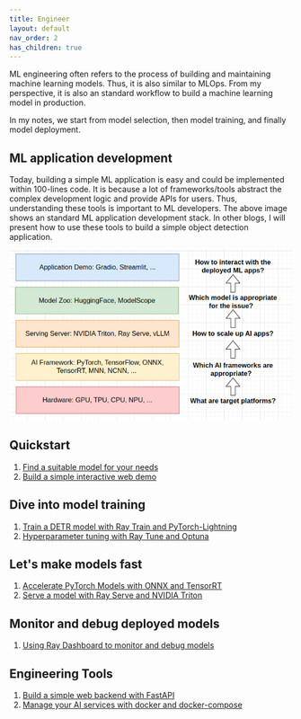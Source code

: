 ```yaml
---
title: Engineer
layout: default
nav_order: 2
has_children: true
---
```

ML engineering often refers to the process of building and maintaining machine learning models. Thus, it is also similar to MLOps. From my perspective, it is also an standard workflow to build a machine learning model in production.

In my notes, we start from model selection, then model training, and finally model deployment.

## ML application development
Today, building a simple ML application is easy and could be implemented within 100-lines code. It is because a lot of frameworks/tools abstract the complex development logic and provide APIs for users. Thus, understanding these tools is important to ML developers. The above image shows an standard ML application development stack. In other blogs, I will present how to use these tools to build a simple object detection application.

![alt text](image-5.png)

## Quickstart
1. [Find a suitable model for your needs](https://jason-cs18.github.io/ml-engineering/model_selection.html)
2. [Build a simple interactive web demo](https://jason-cs18.github.io/ml-engineering/web_demo.html)

## Dive into model training
1. [Train a DETR model with Ray Train and PyTorch-Lightning](https://jason-cs18.github.io/ml-engineering/detr_train.html)
2. [Hyperparameter tuning with Ray Tune and Optuna](https://jason-cs18.github.io/ml-engineering/detr_tune.html)

## Let's make models fast
1. [Accelerate PyTorch Models with ONNX and TensorRT](https://jason-cs18.github.io/ml-engineering/inference_engine.html)
2. [Serve a model with Ray Serve and NVIDIA Triton](https://jason-cs18.github.io/ml-engineering/inference_server.html)

## Monitor and debug deployed models
1. [Using Ray Dashboard to monitor and debug models](https://jason-cs18.github.io/ml-engineering/monitor.html)

## Engineering Tools
1. [Build a simple web backend with FastAPI](https://jason-cs18.github.io/ml-engineering/fastapi.html)
2. [Manage your AI services with docker and docker-compose](https://jason-cs18.github.io/ml-engineering/docker.html)